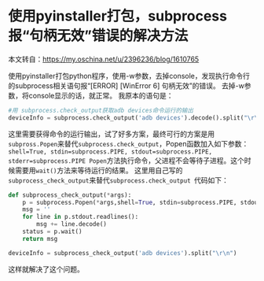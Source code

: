 # 使用pyinstaller打包，subprocess报“句柄无效”错误的解决方法

本文转自：https://my.oschina.net/u/2396236/blog/1610765

使用pyinstaller打包python程序，使用-w参数，去掉console，发现执行命令行的subprocess相关语句报“[ERROR] [WinError 6] 句柄无效”的错误。
去掉-w参数，将console显示的话，就正常。
我原本的语句是：

```python
#用 subprocess.check_output获取adb devices命令运行的输出
deviceInfo = subprocess.check_output('adb devices').decode().split("\r\n")
```

这里需要获得命令的运行输出，试了好多方案，最终可行的方案是用`subpross.Popen`来替代`subprocess.check_output`，Popen函数加入如下参数：`shell=True, stdin=subprocess.PIPE, stdout=subprocess.PIPE, stderr=subprocess.PIPE
Popen`方法执行命令，父进程不会等待子进程。这个时候需要用`wait()`方法来等待运行的结果。
这里用自己写的`subprocess_check_output`来替代`subprocess.check_output `代码如下：

```python
def subprocess_check_output(*args):
    p = subprocess.Popen(*args,shell=True, stdin=subprocess.PIPE, stdout=subprocess.PIPE, stderr=subprocess.PIPE)
    msg = ''
    for line in p.stdout.readlines():
        msg += line.decode()
    status = p.wait()
    return msg

deviceInfo = subprocess_check_output('adb devices').split("\r\n")
```

这样就解决了这个问题。